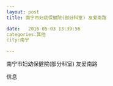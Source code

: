 ```yaml
--- 
layout: post 
title: 南宁市妇幼保健院(部分科室) 友爱南路

date:   2016-05-03 13:39:56 
categories:其他  
city:南宁
  
--- 
```

   
南宁市妇幼保健院(部分科室) 友爱南路

信息

